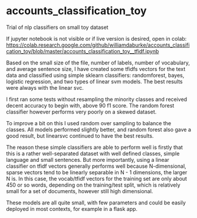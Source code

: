 # accounts_classification_toy
Trial of nlp classifiers on small toy dataset

If jupyter notebook is not visible or if live version is desired, open in colab: https://colab.research.google.com/github/williamdaburke/accounts_classification_toy/blob/master/accounts_classification_toy__tfidf.ipynb


Based on the small size of the file, number of labels, number of vocabulary, and average sentence size, I have created some
tfidfs vectors for the text data and classified using simple sklearn classifiers: randomforest, bayes, logistic regression, and
two types of linear svm models.  The best results were always with the linear svc.

I first ran some tests without resampling the minority classes and received decent accuracy to begin with, above 90 f1 score.
The random forest classifier however performs very poorly on a skewed dataset. 

To improve a bit on this I used random over sampling to balance the classes. All models performed slightly better, and random forest
also gave a good result, but linearsvc continued to have the best results.

The reason these simple classifiers are able to perform well is firstly that this is a rather well-separated dataset with
well defined classes, simple language and small sentences.  But more importantly, using a linear classifier on tfidf vectors generally
performs well because N-dimensional, sparse vectors tend to be linearly separable in N - 1 dimensions, the larger N is.  In this case,
the vocab/tfidf vectors for the training set are only about 450 or so words, depending on the training/test split, which is relatively
small for a set of documents, however still high dimensional. 

These models are all quite small, with few parameters and could be easily deployed in most contexts, for example in a flask app.
